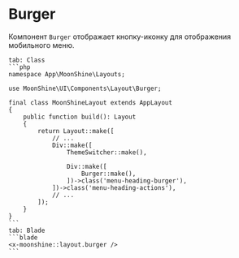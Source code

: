 # Burger

Компонент `Burger` отображает кнопку-иконку для отображения мобильного меню.

~~~tabs
tab: Class
```php
namespace App\MoonShine\Layouts;

use MoonShine\UI\Components\Layout\Burger;

final class MoonShineLayout extends AppLayout
{
    public function build(): Layout
    {
        return Layout::make([
            // ...
            Div::make([
                ThemeSwitcher::make(),

                Div::make([
                    Burger::make(),
                ])->class('menu-heading-burger'),
            ])->class('menu-heading-actions'),
            // ...
        ]);
    }
}
```
tab: Blade
```blade
<x-moonshine::layout.burger />
```
~~~
